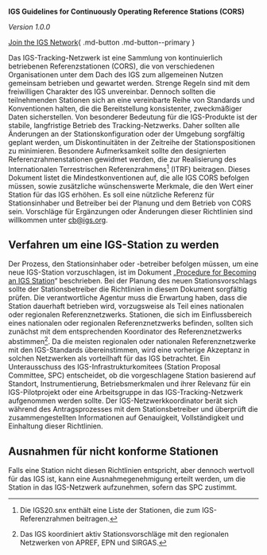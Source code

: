 **IGS Guidelines for Continuously Operating Reference Stations (CORS)**


*Version 1.0.0*

[Join the IGS Network](https://igs.org/network-resources/#propose-new-site){ .md-button .md-button--primary }

Das IGS-Tracking-Netzwerk ist eine Sammlung von kontinuierlich betriebenen Referenzstationen (CORS), die von verschiedenen Organisationen unter dem Dach des IGS zum allgemeinen Nutzen gemeinsam betrieben und gewartet werden. Strenge Regeln sind mit dem freiwilligen Charakter des IGS unvereinbar. Dennoch sollten die teilnehmenden Stationen sich an eine vereinbarte Reihe von Standards und Konventionen halten, die die Bereitstellung konsistenter, zweckmäßiger Daten sicherstellen. Von besonderer Bedeutung für die IGS-Produkte ist der stabile, langfristige Betrieb des Tracking-Netzwerks. Daher sollten alle Änderungen an der Stationskonfiguration oder der Umgebung sorgfältig geplant werden, um Diskontinuitäten in der Zeitreihe der Stationspositionen zu minimieren. Besondere Aufmerksamkeit sollte den designierten Referenzrahmenstationen gewidmet werden, die zur Realisierung des Internationalen Terrestrischen Referenzrahmens[^1] (ITRF) beitragen.
Dieses Dokument listet die Mindestkonventionen auf, die alle IGS CORS befolgen müssen, sowie zusätzliche wünschenswerte Merkmale, die den Wert einer Station für das IGS erhöhen. Es soll eine nützliche Referenz für Stationsinhaber und Betreiber bei der Planung und dem Betrieb von CORS sein. Vorschläge für Ergänzungen oder Änderungen dieser Richtlinien sind willkommen unter [cb@igs.org](mailto:cb@igs.org).

## Verfahren um eine IGS-Station zu werden

Der Prozess, den Stationsinhaber oder -betreiber befolgen müssen, um eine neue IGS-Station vorzuschlagen, ist im Dokument „[Procedure for Becoming an IGS Station](https://files.igs.org/pub/resource/guidelines/Procedure_for_Becoming_an_IGS_Station_v1.0.pdf)“ beschrieben. Bei der Planung des neuen Stationsvorschlags sollte der Stationsbetreiber die Richtlinien in diesem Dokument sorgfältig prüfen. Die verantwortliche Agentur muss die Erwartung haben, dass die Station dauerhaft betrieben wird, vorzugsweise als Teil eines nationalen oder regionalen Referenznetzwerks. Stationen, die sich im Einflussbereich eines nationalen oder regionalen Referenznetzwerks befinden, sollten sich zunächst mit dem entsprechenden Koordinator des Referenznetzwerks abstimmen[^2]. Da die meisten regionalen oder nationalen Referenznetzwerke mit den IGS-Standards übereinstimmen, wird eine vorherige Akzeptanz in solchen Netzwerken als vorteilhaft für das IGS betrachtet. Ein Unterausschuss des IGS-Infrastrukturkomitees (Station Proposal Committee, SPC) entscheidet, ob die vorgeschlagene Station basierend auf Standort, Instrumentierung, Betriebsmerkmalen und ihrer Relevanz für ein IGS-Pilotprojekt oder eine Arbeitsgruppe in das IGS-Tracking-Netzwerk aufgenommen werden sollte.
Der IGS-Netzwerkkoordinator berät sich während des Antragsprozesses mit dem Stationsbetreiber und überprüft die zusammengestellten Informationen auf Genauigkeit, Vollständigkeit und Einhaltung dieser Richtlinien.

## Ausnahmen für nicht konforme Stationen

Falls eine Station nicht diesen Richtlinien entspricht, aber dennoch wertvoll für das IGS ist, kann eine Ausnahmegenehmigung erteilt werden, um die Station in das IGS-Netzwerk aufzunehmen, sofern das SPC zustimmt.

[^1]: Die IGS20.snx enthält eine Liste der Stationen, die zum IGS-Referenzrahmen beitragen.
[^2]: Das IGS koordiniert aktiv Stationsvorschläge mit den regionalen Netzwerken von APREF, EPN und SIRGAS.